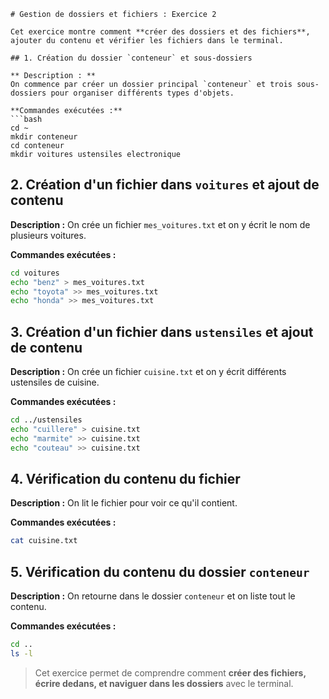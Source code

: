 ````
# Gestion de dossiers et fichiers : Exercice 2

Cet exercice montre comment **créer des dossiers et des fichiers**, ajouter du contenu et vérifier les fichiers dans le terminal.

## 1. Création du dossier `conteneur` et sous-dossiers

** Description : **  
On commence par créer un dossier principal `conteneur` et trois sous-dossiers pour organiser différents types d'objets.

**Commandes exécutées :**
```bash
cd ~
mkdir conteneur
cd conteneur
mkdir voitures ustensiles electronique
````

## 2. Création d'un fichier dans `voitures` et ajout de contenu

**Description :**
On crée un fichier `mes_voitures.txt` et on y écrit le nom de plusieurs voitures.

**Commandes exécutées :**

```bash
cd voitures
echo "benz" > mes_voitures.txt
echo "toyota" >> mes_voitures.txt
echo "honda" >> mes_voitures.txt
```

## 3. Création d'un fichier dans `ustensiles` et ajout de contenu

**Description :**
On crée un fichier `cuisine.txt` et on y écrit différents ustensiles de cuisine.

**Commandes exécutées :**

```bash
cd ../ustensiles
echo "cuillere" > cuisine.txt
echo "marmite" >> cuisine.txt
echo "couteau" >> cuisine.txt
```
## 4. Vérification du contenu du fichier

**Description :**
On lit le fichier pour voir ce qu'il contient.

**Commandes exécutées :**

```bash
cat cuisine.txt
```

## 5. Vérification du contenu du dossier `conteneur`

**Description :**
On retourne dans le dossier `conteneur` et on liste tout le contenu.

**Commandes exécutées :**

```bash
cd ..
ls -l
```

> Cet exercice permet de comprendre comment **créer des fichiers, écrire dedans, et naviguer dans les dossiers** avec le terminal.

```
